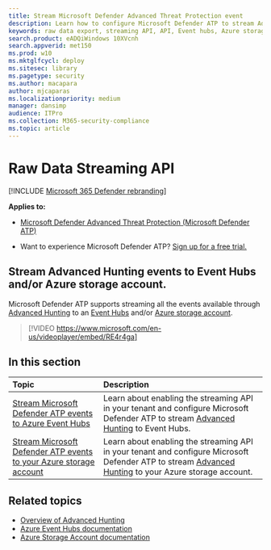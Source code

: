 ```yaml
---
title: Stream Microsoft Defender Advanced Threat Protection event 
description: Learn how to configure Microsoft Defender ATP to stream Advanced Hunting events to Event Hubs or Azure storage account
keywords: raw data export, streaming API, API, Event hubs, Azure storage, storage account, Advanced Hunting, raw data sharing
search.product: eADQiWindows 10XVcnh
search.appverid: met150
ms.prod: w10
ms.mktglfcycl: deploy
ms.sitesec: library
ms.pagetype: security
ms.author: macapara
author: mjcaparas
ms.localizationpriority: medium
manager: dansimp
audience: ITPro
ms.collection: M365-security-compliance 
ms.topic: article
---
```


# Raw Data Streaming API

[!INCLUDE [Microsoft 365 Defender rebranding](../../includes/microsoft-defender.md)]


**Applies to:**

- [Microsoft Defender Advanced Threat Protection (Microsoft Defender ATP)](https://go.microsoft.com/fwlink/p/?linkid=2069559)

- Want to experience Microsoft Defender ATP? [Sign up for a free trial.](https://www.microsoft.com/microsoft-365/windows/microsoft-defender-atp?ocid=docs-wdatp-configuresiem-abovefoldlink) 

## Stream Advanced Hunting events to Event Hubs and/or Azure storage account.

Microsoft Defender ATP supports streaming all the events available through [Advanced Hunting](advanced-hunting-overview.md) to an [Event Hubs](https://docs.microsoft.com/azure/event-hubs/) and/or [Azure storage account](https://docs.microsoft.com/azure/event-hubs/).

> [!VIDEO https://www.microsoft.com/en-us/videoplayer/embed/RE4r4ga]


## In this section

Topic | Description
:---|:---
[Stream Microsoft Defender ATP events to Azure Event Hubs](raw-data-export-event-hub.md)| Learn about enabling the streaming API in your tenant and configure Microsoft Defender ATP to stream [Advanced Hunting](advanced-hunting-overview.md) to Event Hubs.
[Stream Microsoft Defender ATP events to your Azure storage account](raw-data-export-storage.md)| Learn about enabling the streaming API in your tenant and configure Microsoft Defender ATP to stream [Advanced Hunting](advanced-hunting-overview.md) to your Azure storage account.


## Related topics
- [Overview of Advanced Hunting](advanced-hunting-overview.md)
- [Azure Event Hubs documentation](https://docs.microsoft.com/azure/event-hubs/)
- [Azure Storage Account documentation](https://docs.microsoft.com/azure/storage/common/storage-account-overview)
